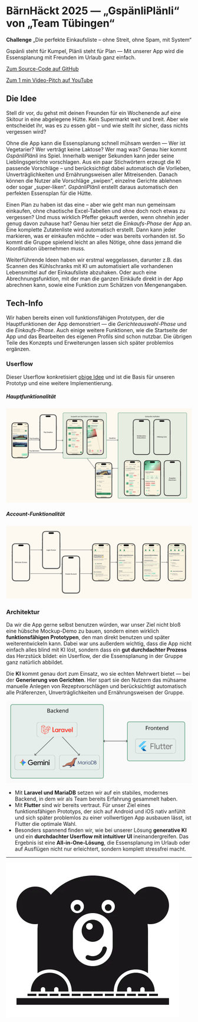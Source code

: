 BärnHäckt 2025 — „GspänliPlänli“ von „Team Tübingen“
====================================================

**Challenge** „Die perfekte Einkaufsliste – ohne Streit, ohne Spam, mit System“

Gspänli steht für Kumpel, Plänli steht für Plan — Mit unserer App wird die Essensplanung mit Freunden im Urlaub ganz einfach.

[Zum Source-Code auf GitHub](https://github.com/QRCheckApp/BernHackt25)

[Zum 1 min Video-Pitch auf YouTube](https://www.youtube.com/watch?v=AAYLAVFmRfs)

## Die Idee

Stell dir vor, du gehst mit deinen Freunden für ein Wochenende auf eine Skitour in eine abgelegene Hütte. Kein Supermarkt weit und breit. Aber wie entscheidet ihr, was es zu essen gibt – und wie stellt ihr sicher, dass nichts vergessen wird?

Ohne die App kann die Essensplanung schnell mühsam werden — Wer ist Vegetarier? Wer verträgt keine Laktose? Wer mag was? Genau hier kommt *GspänliPlänli* ins Spiel. Innerhalb weniger Sekunden kann jeder seine Lieblingsgerichte vorschlagen. Aus ein paar Stichwörtern erzeugt die KI passende Vorschläge – und berücksichtigt dabei automatisch die Vorlieben, Unverträglichkeiten und Ernährungsweisen aller Mitreisenden.
Danach können die Nutzer alle Vorschläge „swipen“, einzelne Gerichte ablehnen oder sogar „super-liken“. *GspänliPlänli* erstellt daraus automatisch den perfekten Essensplan für die Hütte.

Einen Plan zu haben ist das eine – aber wie geht man nun gemeinsam einkaufen, ohne chaotische Excel-Tabellen und ohne doch noch etwas zu vergessen? Und muss wirklich Pfeffer gekauft werden, wenn ohnehin jeder genug davon zuhause hat? Genau hier setzt die *Einkaufs-Phase* der App an. Eine komplette Zutatenliste wird automatisch erstellt. Dann kann jeder markieren, was er einkaufen möchte – oder was bereits vorhanden ist. So kommt die Gruppe spielend leicht an alles Nötige, ohne dass jemand die Koordination übernehmen muss.

Weiterführende Ideen haben wir erstmal weggelassen, darunter z.B. das Scannen des Kühlschranks mit KI um automatisiert alle vorhandenen Lebensmittel auf der Einkaufsliste abzuhaken. Oder auch eine Abrechnungsfunktion, mit der man die ganzen Einkäufe direkt in der App abrechnen kann, sowie eine Funktion zum Schätzen von Mengenangaben.


## Tech-Info

Wir haben bereits einen voll funktionsfähigen Prototypen, der die Hauptfunktionen der App demonstriert — die *Gerichteauswahl-Phase* und die *Einkaufs-Phase*. Auch einige weitere Funktionen, wie die Startseite der App und das Bearbeiten des eigenen Profils sind schon nutzbar. Die übrigen Teile des Konzepts und Erweiterungen lassen sich später problemlos ergänzen.

### Userflow
Dieser Userflow konkretisiert [obige Idee](#die-idee) und ist die Basis für unseren Prototyp und eine weitere Implementierung.

##### Hauptfunktionalität
![Hauptfunktionalität Userflow](/documentation-assets/Main-Flow.png)

##### Account-Funktionalität
![Account-Funktionalität Userflow](/documentation-assets/Account-Flow.png)

### Architektur
Da wir die App gerne selbst benutzen würden, war unser Ziel nicht bloß eine hübsche Mockup-Demo zu bauen, sondern einen wirklich **funktionsfähigen Prototypen**, den man direkt benutzen und später weiterentwickeln kann. Dabei war uns außerdem wichtig, dass die App nicht einfach alles blind mit KI löst, sondern dass ein **gut durchdachter Prozess** das Herzstück bildet: ein Userflow, der die Essensplanung in der Gruppe ganz natürlich abbildet.

Die **KI** kommt genau dort zum Einsatz, wo sie echten Mehrwert bietet — bei der **Generierung von Gerichten**. Hier spart sie den Nutzern das mühsame manuelle Anlegen von Rezeptvorschlägen und berücksichtigt automatisch alle Präferenzen, Unverträglichkeiten und Ernährungsweisen der Gruppe.

![Architektur](/documentation-assets/Architecture.svg)
- Mit **Laravel und MariaDB** setzen wir auf ein stabiles, modernes Backend, in dem wir als Team bereits Erfahrung gesammelt haben.
- Mit **Flutter** sind wir bereits vertraut. Für unser Ziel eines funktionsfähigen Prototyps, der sich auf Android und iOS nativ anfühlt und sich später problemlos zu einer vollwertigen App ausbauen lässt, ist Flutter die optimale Wahl.
- Besonders spannend finden wir, wie bei unserer Lösung **generative KI** und ein **durchdachter Userflow mit intuitiver UI** ineinandergreifen. Das Ergebnis ist eine **All-in-One-Lösung**, die Essensplanung im Urlaub oder auf Ausflügen nicht nur erleichtert, sondern komplett stressfrei macht.


---------------------
![Bär](documentation-assets/bernhackt.webp)
